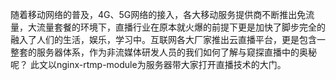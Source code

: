 随着移动网络的普及，4G、5G网络的接入，各大移动服务提供商不断推出免流量，大流量套餐的环境下，直播行业在原本就火爆的前提下更是加快了脚步完全的融入了人们的生活，娱乐，学习中。互联网各大厂家推出云直播平台，更是包含一整套的服务器体系，作为非流媒体研发人员的我们如何了解与窥探直播中的奥秘呢？
此文以nginx-rtmp-module为服务器带大家打开直播技术的大门。